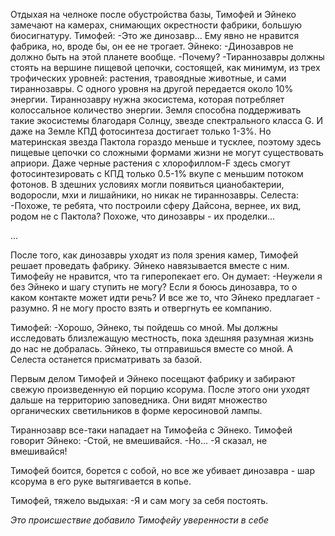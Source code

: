 Отдыхая на челноке после обустройства базы, Тимофей и Эйнеко замечают на камерах, снимающих окрестности фабрики, большую биосигнатуру. 
Тимофей:
-Это же динозавр... Ему явно не нравится фабрика, но, вроде бы, он ее не трогает.
Эйнеко:
-Динозавров не должно быть на этой планете вообще.
-Почему?
-Тираннозавры должны стоять на вершине пищевой цепочки, состоящей, как минимум, из трех трофических уровней: растения, травоядные животные, и сами тираннозавры. С одного уровня на другой передается около 10% энергии. Тираннозавру нужна экосистема, которая потребляет колоссальное количество энергии. Земля способна поддерживать такие экосистемы благодаря Солнцу, звезде спектрального класса G. И даже на Земле КПД фотосинтеза достигает только 1-3%. Но материнская звезда Пактола гораздо меньше и тусклее, поэтому здесь пищевые цепочки со сложными формами жизни не могут существовать априори. Даже черные растения с хлорофиллом-F здесь смогут фотосинтезировать с КПД только 0.5-1% вкупе с меньшим потоком фотонов. В здешних условиях могли появиться цианобактерии, водоросли, мхи и лишайники, но никак не тираннозавры.
Селеста:
-Похоже, те ребята, что построили сферу Дайсона, вернее, их вид, родом не с Пактола? Похоже, что динозавры - их проделки...

...

После того, как динозавры уходят из поля зрения камер, Тимофей решает проведать фабрику. Эйнеко навязывается вместе с ним. Тимофейу не нравится, что та гиперопекает его. Он думает:
-Неужели я без Эйнеко и шагу ступить не могу? Если я боюсь динозавра, то о каком контакте может идти речь? И все же то, что Эйнеко предлагает - разумно. Я не могу просто взять и отвергнуть ее компанию.

Тимофей:
-Хорошо, Эйнеко, ты пойдешь со мной. Мы должны исследовать близлежащую местность, пока здешняя разумная жизнь до нас не добралась. Эйнеко, ты отправишься вместе со мной. А Селеста останется присматривать за базой.


Первым делом Тимофей и Эйнеко посещают фабрику и забирают свежую произведенную ей порцию ксорума. После этого они уходят дальше на территорию заповедника. Они видят множество органических светильников в форме керосиновой лампы.

Тираннозавр все-таки нападает на Тимофейа с Эйнеко. Тимофей говорит Эйнеко:
-Стой, не вмешивайся.
-Но...
-Я сказал, не вмешивайся!

Тимофей боится, борется с собой, но все же убивает динозавра - шар ксорума в его руке вытягивается в копье.

Тимофей, тяжело выдыхая:
-Я и сам могу за себя постоять.

*Это происшествие добавило Тимофейу уверенности в себе*